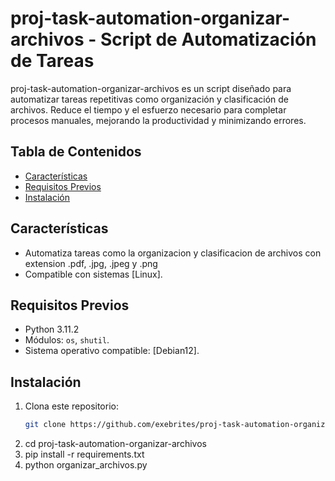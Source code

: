 <!-- # proj-task-automation-organizar-archivos
Incluye un archivo README.md bien detallado con:

    Descripción del script y su propósito.
    Requisitos previos (lenguaje, dependencias, etc.).
    Instrucciones para instalación y uso.
    Ejemplos de entrada/salida o casos de uso.

Utiliza etiquetas descriptivas como #automation o #scripts. -->
# proj-task-automation-organizar-archivos - Script de Automatización de Tareas
proj-task-automation-organizar-archivos es un script diseñado para automatizar tareas repetitivas como organización y clasificación de archivos. 
Reduce el tiempo y el esfuerzo necesario para completar procesos manuales, 
mejorando la productividad y minimizando errores.
## Tabla de Contenidos
- [Características](#características)
- [Requisitos Previos](#requisitos-previos)
- [Instalación](#instalación)
<!-- - [Uso](#uso)
- [Ejemplos](#ejemplos)
- [Contribución](#contribución)
- [Licencia](#licencia) -->
## Características
- Automatiza tareas como la organizacion y clasificacion de archivos con extension .pdf, .jpg, .jpeg y .png
 - Compatible con sistemas [Linux].
<!--- Registro de logs para seguimiento.
- Configurable mediante un archivo `.env`. -->
## Requisitos Previos
- Python 3.11.2
- Módulos: `os`, `shutil`.
- Sistema operativo compatible: [Debian12].
## Instalación
1. Clona este repositorio:
   ```bash
   git clone https://github.com/exebrites/proj-task-automation-organizar-archivos.git
2. cd proj-task-automation-organizar-archivos
3. pip install -r requirements.txt
4. python organizar_archivos.py


<!-- #### 7. **Uso**  
Explica cómo ejecutar el script, parámetros opcionales, y ejemplos.  
```markdown
## Uso
Ejecuta el script con:
```bash
python automatex.py

#### 8. **Ejemplos**  
Añade casos de uso prácticos con entradas y salidas esperadas.  
```markdown
## Ejemplos
Tarea: Descargar datos de una API y generar un informe.

Entrada: `config.yaml` con credenciales y parámetros.
Salida: Archivo `informe.pdf` en el directorio `output/`.

```bash
python automatex.py --config=config.yaml

#### 9. **Contribución**  
Invita a otros a participar en tu proyecto.  
```markdown
## Contribución
¡Las contribuciones son bienvenidas! Por favor, abre un *issue* o envía un *pull request* con tus sugerencias.
## Licencia
Este proyecto está bajo la Licencia MIT. Consulta el archivo `LICENSE` para más detalles.

 -->
